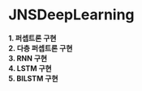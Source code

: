 # JNSDeepLearning

**1. 퍼셉트론 구현**  
**2. 다층 퍼셉트론 구현**  
**3. RNN 구현**   
**4. LSTM 구현**   
**5. BILSTM 구현**
